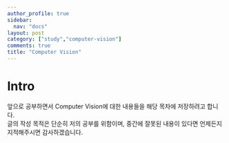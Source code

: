 ```yaml
---
author_profile: true
sidebar:
  nav: "docs"
layout: post
category: ["study","computer-vision"]
comments: true
title: "Computer Vision"
---
```


# Intro
앞으로 공부하면서 Computer Vision에 대한 내용들을 해당 목차에 저장하려고 합니다.<br>
글의 작성 목적은 단순히 저의 공부를 위함이며, 중간에 잘못된 내용이 있다면 언제든지 지적해주시면 감사하겠습니다.
